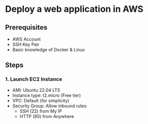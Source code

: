 # Deploy a web application in AWS
## Prerequisites
- AWS Account
- SSH Key Pair
- Basic knowledge of Docker & Linux

## Steps

### 1. Launch EC2 Instance
- AMI: Ubuntu 22.04 LTS
- Instance type: t2.micro (Free tier)
- VPC: Default (for simplicity)
- Security Group: Allow inbound rules:
  - SSH (22) from My IP
  - HTTP (80) from Anywhere
